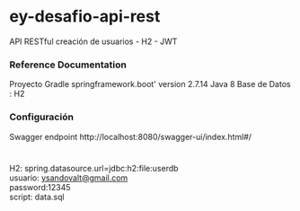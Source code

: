# ey-desafio-api-rest
API RESTful creación de usuarios - H2 - JWT
### Reference Documentation
Proyecto Gradle springframework.boot' version 2.7.14
Java 8
Base de Datos : H2
### Configuración

Swagger endpoint http://localhost:8080/swagger-ui/index.html#/ <br>
#
H2: spring.datasource.url=jdbc:h2:file:userdb <br>
usuario: ysandovalt@gmail.com <br>
password:12345 <br>
script: data.sql <br>
